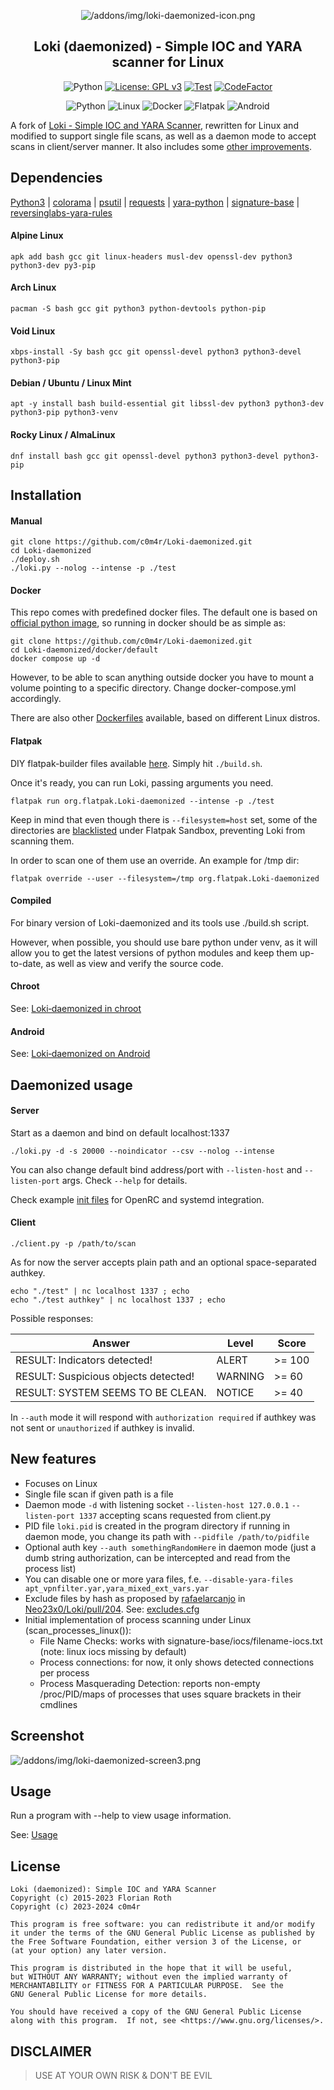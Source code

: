 <div align="center">

![/addons/img/loki-daemonized-icon.png](/addons/img/loki-daemonized-icon.png)

## Loki (daemonized) - Simple IOC and YARA scanner for Linux

![Python](https://img.shields.io/badge/made%20with-python-blue?logo=python&logoColor=ffffff)
[![License: GPL v3](https://img.shields.io/badge/License-GPLv3-blue.svg)](https://www.gnu.org/licenses/gpl-3.0)
[![Test](https://github.com/c0m4r/Loki-daemonized/workflows/lint_python/badge.svg)](https://github.com/c0m4r/Loki-daemonized/actions)
[![CodeFactor](https://www.codefactor.io/repository/github/c0m4r/loki-daemonized/badge)](https://www.codefactor.io/repository/github/c0m4r/loki-daemonized)

![Python](https://img.shields.io/badge/python-3670A0?style=for-the-badge&logo=python&logoColor=ffdd54)
![Linux](https://img.shields.io/badge/Linux-FCC624?style=for-the-badge&logo=linux&logoColor=black)
![Docker](https://img.shields.io/badge/docker-%230db7ed.svg?style=for-the-badge&logo=docker&logoColor=white)
![Flatpak](https://img.shields.io/badge/flatpak-%23488bd2.svg?style=for-the-badge&logo=flatpak&logoColor=white)
![Android](https://img.shields.io/badge/Android-3DDC84?style=for-the-badge&logo=android&logoColor=white)

</div>

A fork of [Loki - Simple IOC and YARA Scanner](https://github.com/Neo23x0/Loki), rewritten for Linux and modified to support single file scans, 
as well as a daemon mode to accept scans in client/server manner. It also includes some [other improvements](#New-features).

## Dependencies

[Python3](https://www.python.org/) 
| [colorama](https://pypi.org/project/colorama/) 
| [psutil](https://pypi.org/project/psutil/) 
| [requests](https://pypi.org/project/requests/) 
| [yara-python](https://pypi.org/project/yara-python/) 
| [signature-base](https://github.com/Neo23x0/signature-base) 
| [reversinglabs-yara-rules](https://github.com/reversinglabs/reversinglabs-yara-rules)

#### Alpine Linux

```
apk add bash gcc git linux-headers musl-dev openssl-dev python3 python3-dev py3-pip
```

#### Arch Linux

```
pacman -S bash gcc git python3 python-devtools python-pip
```

#### Void Linux

```
xbps-install -Sy bash gcc git openssl-devel python3 python3-devel python3-pip
```

#### Debian / Ubuntu / Linux Mint

```
apt -y install bash build-essential git libssl-dev python3 python3-dev python3-pip python3-venv
```

#### Rocky Linux / AlmaLinux

```
dnf install bash gcc git openssl-devel python3 python3-devel python3-pip
```

## Installation

#### Manual

```
git clone https://github.com/c0m4r/Loki-daemonized.git
cd Loki-daemonized
./deploy.sh
./loki.py --nolog --intense -p ./test
```

#### Docker

This repo comes with predefined docker files. The default one is based on [official python image](https://hub.docker.com/_/python), 
so running in docker should be as simple as:

```
git clone https://github.com/c0m4r/Loki-daemonized.git
cd Loki-daemonized/docker/default
docker compose up -d
```

However, to be able to scan anything outside docker you have to mount a volume pointing to a specific directory. Change docker-compose.yml accordingly.

There are also other [Dockerfiles](/addons/docker) available, based on different Linux distros.

#### Flatpak

DIY flatpak-builder files available [here](/addons/flatpak). Simply hit `./build.sh`.

Once it's ready, you can run Loki, passing arguments you need.

```
flatpak run org.flatpak.Loki-daemonized --intense -p ./test
```

Keep in mind that even though there is `--filesystem=host` set, 
some of the directories are [blacklisted](https://docs.flatpak.org/en/latest/sandbox-permissions.html#filesystem-access) under Flatpak Sandbox, preventing Loki from scanning them.

In order to scan one of them use an override. An example for /tmp dir:

```
flatpak override --user --filesystem=/tmp org.flatpak.Loki-daemonized
```

#### Compiled

For binary version of Loki-daemonized and its tools use ./build.sh script.

However, when possible, you should use bare python under venv, 
as it will allow you to get the latest versions of python modules and keep them up-to-date, 
as well as view and verify the source code.

#### Chroot

See: [Loki‐daemonized in chroot](https://github.com/c0m4r/Loki-daemonized/wiki/Loki%E2%80%90daemonized-in-chroot)

#### Android

See: [Loki‐daemonized on Android](https://github.com/c0m4r/Loki-daemonized/wiki/Loki%E2%80%90daemonized-on-Android)

## Daemonized usage

#### Server

Start as a daemon and bind on default localhost:1337

```
./loki.py -d -s 20000 --noindicator --csv --nolog --intense
```

You can also change default bind address/port with `--listen-host` and `--listen-port` args. Check `--help` for details.

Check example [init files](/addons/etc) for OpenRC and systemd integration.

#### Client

```
./client.py -p /path/to/scan
```

As for now the server accepts plain path and an optional space-separated authkey.

```
echo "./test" | nc localhost 1337 ; echo
echo "./test authkey" | nc localhost 1337 ; echo
```

Possible responses:

| Answer                               | Level   | Score  |
| ------------------------------------ | ------- | ------ |
| RESULT: Indicators detected!         | ALERT   | >= 100 |
| RESULT: Suspicious objects detected! | WARNING | >= 60  |
| RESULT: SYSTEM SEEMS TO BE CLEAN.    | NOTICE  | >= 40  |

In `--auth` mode it will respond with `authorization required` if authkey was not sent or `unauthorized` if authkey is invalid.

## New features

* Focuses on Linux
* Single file scan if given path is a file
* Daemon mode `-d` with listening socket `--listen-host 127.0.0.1` `--listen-port 1337` accepting scans requested from client.py
* PID file `loki.pid` is created in the program directory if running in daemon mode, you change its path with `--pidfile /path/to/pidfile`
* Optional auth key `--auth somethingRandomHere` in daemon mode (just a dumb string authorization, can be intercepted and read from the process list)
* You can disable one or more yara files, f.e. `--disable-yara-files apt_vpnfilter.yar,yara_mixed_ext_vars.yar`
* Exclude files by hash as proposed by [rafaelarcanjo](https://github.com/rafaelarcanjo) in [Neo23x0/Loki/pull/204](https://github.com/Neo23x0/Loki/pull/204). See: [excludes.cfg](/config/excludes.cfg)
* Initial implementation of process scanning under Linux (scan_processes_linux()):
  * File Name Checks: works with signature-base/iocs/filename-iocs.txt (note: linux iocs missing by default)
  * Process connections: for now, it only shows detected connections per process
  * Process Masquerading Detection: reports non-empty /proc/PID/maps of processes that uses square brackets in their cmdlines

## Screenshot

![/addons/img/loki-daemonized-screen3.png](/addons/img/loki-daemonized-screen-3.1.0.png)

## Usage

Run a program with --help to view usage information.

See: [Usage](https://github.com/c0m4r/Loki-daemonized/wiki/Usage)

## License

```
Loki (daemonized): Simple IOC and YARA Scanner
Copyright (c) 2015-2023 Florian Roth
Copyright (c) 2023-2024 c0m4r

This program is free software: you can redistribute it and/or modify
it under the terms of the GNU General Public License as published by
the Free Software Foundation, either version 3 of the License, or
(at your option) any later version.

This program is distributed in the hope that it will be useful,
but WITHOUT ANY WARRANTY; without even the implied warranty of
MERCHANTABILITY or FITNESS FOR A PARTICULAR PURPOSE.  See the
GNU General Public License for more details.

You should have received a copy of the GNU General Public License
along with this program.  If not, see <https://www.gnu.org/licenses/>.
```

## DISCLAIMER

> USE AT YOUR OWN RISK & DON'T BE EVIL

